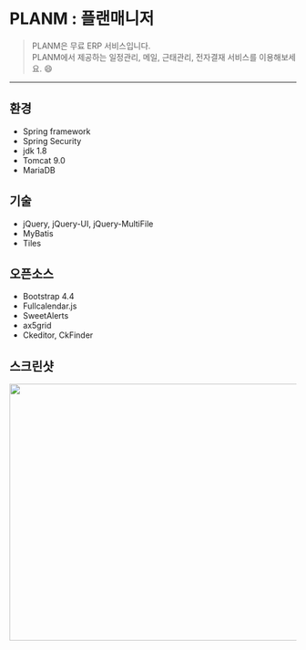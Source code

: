 # PLANM : 플랜매니저    
> PLANM은 무료 ERP 서비스입니다.     
PLANM에서 제공하는 일정관리, 메일, 근태관리, 전자결재 서비스를 이용해보세요. :smile:
-----
## 환경
+ Spring framework
+ Spring Security
+ jdk 1.8
+ Tomcat 9.0
+ MariaDB

## 기술
+ jQuery, jQuery-UI, jQuery-MultiFile
+ MyBatis
+ Tiles

## 오픈소스
+ Bootstrap 4.4
+ Fullcalendar.js
+ SweetAlerts
+ ax5grid
+ Ckeditor, CkFinder

## 스크린샷
<img width="1250px" height="450px" src="https://user-images.githubusercontent.com/47884586/81765268-51a3ee00-950e-11ea-9a2b-718ad7208d71.jpg">
